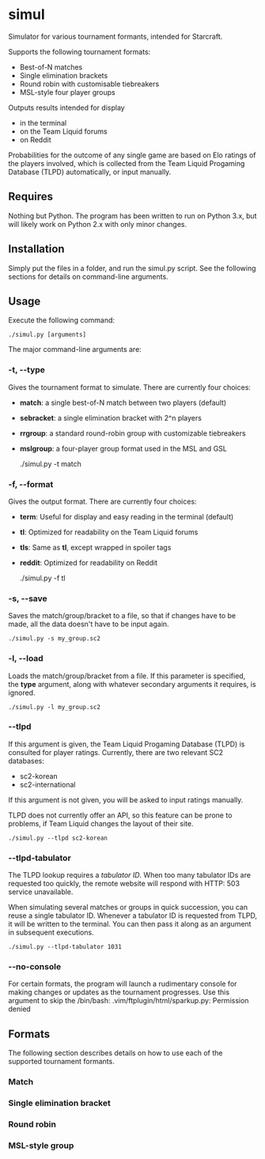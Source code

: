 simul
=====

Simulator for various tournament formants, intended for Starcraft.

Supports the following tournament formats:
-   Best-of-N matches
-   Single elimination brackets
-   Round robin with customisable tiebreakers
-   MSL-style four player groups

Outputs results intended for display
-   in the terminal
-   on the Team Liquid forums
-   on Reddit

Probabilities for the outcome of any single game are based on Elo ratings of
the players involved, which is collected from the Team Liquid Progaming
Database (TLPD) automatically, or input manually.

Requires
--------

Nothing but Python. The program has been written to run on Python 3.x, but will
likely work on Python 2.x with only minor changes.

Installation
------------

Simply put the files in a folder, and run the simul.py script. See the
following sections for details on command-line arguments.

Usage
-----

Execute the following command:

    ./simul.py [arguments]

The major command-line arguments are:

### -t, --type

Gives the tournament format to simulate. There are currently four choices:
-   **match**: a single best-of-N match between two players (default)
-   **sebracket**: a single elimination bracket with 2^n players
-   **rrgroup**: a standard round-robin group with customizable tiebreakers
-   **mslgroup**: a four-player group format used in the MSL and GSL

    ./simul.py -t match

### -f, --format

Gives the output format. There are currently four choices:
-   **term**: Useful for display and easy reading in the terminal (default)
-   **tl**: Optimized for readability on the Team Liquid forums
-   **tls**: Same as **tl**, except wrapped in spoiler tags
-   **reddit**: Optimized for readability on Reddit

    ./simul.py -f tl

### -s, --save

Saves the match/group/bracket to a file, so that if changes have to be made,
all the data doesn't have to be input again.

    ./simul.py -s my_group.sc2

### -l, --load

Loads the match/group/bracket from a file. If this parameter is specified, the
**type** argument, along with whatever secondary arguments it requires, is
ignored.

    ./simul.py -l my_group.sc2

### --tlpd

If this argument is given, the Team Liquid Progaming Database (TLPD) is
consulted for player ratings. Currently, there are two relevant SC2 databases:
-   sc2-korean
-   sc2-international

If this argument is not given, you will be asked to input ratings manually.

TLPD does not currently offer an API, so this feature can be prone to problems,
if Team Liquid changes the layout of their site.

    ./simul.py --tlpd sc2-korean

### --tlpd-tabulator

The TLPD lookup requires a *tabulator ID*. When too many tabulator IDs are
requested too quickly, the remote website will respond with HTTP: 503
service unavailable.

When simulating several matches or groups in quick succession, you can reuse a
single tabulator ID. Whenever a tabulator ID is requested from TLPD, it will be
written to the terminal. You can then pass it along as an argument in
subsequent executions.

    ./simul.py --tlpd-tabulator 1031

### --no-console

For certain formats, the program will launch a rudimentary console for making
changes or updates as the tournament progresses. Use this argument to skip the
/bin/bash: .vim/ftplugin/html/sparkup.py: Permission denied

Formats
-------

The following section describes details on how to use each of the supported
tournament formants.

### Match

### Single elimination bracket

### Round robin

### MSL-style group
